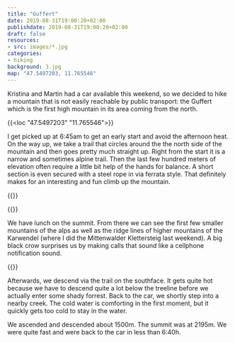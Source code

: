 ```yaml
---
title: "Guffert"
date: 2019-08-31T19:00:20+02:00
publishdate: 2019-08-31T19:00:20+02:00
draft: false
resources:
- src: images/*.jpg
categories:
- hiking
background: 3.jpg
map: "47.5497203, 11.765546"
---
```


Kristina and Martin had a car available this weekend, so we decided to hike
a mountain that is not easily reachable by public transport: the Guffert which is
the first high mountain in its area coming from the north.

{{<loc "47.5497203" "11.765546">}}

I get picked up at 6:45am to get an early start and avoid the afternoon heat. On
the way up, we take a trail that circles around the the north side of the
mountain and then goes pretty much straight up. Right from the start it is
a narrow and sometimes alpine trail. Then the last few hundred meters of
elevation often require a little bit help of the hands for balance. A short
section is even secured with a steel rope in via ferrata style. That definitely
makes for an interesting and fun climb up the mountain.

{{<rimg src="1.jpg" caption="The Guffert">}}

{{<rimg src="2.jpg" alt="View on the ascent">}}

We have lunch on the summit. From there we can see the first few smaller
mountains of the alps as well as the ridge lines of higher mountains of the
Karwendel (where I did the Mittenwalder Klettersteig last weekend). A big black
crow surprises us by making calls that sound like a cellphone notification
sound.

{{<rimg src="3.jpg" alt="View">}}

Afterwards, we descend via the trail on the southface. It gets quite hot because
we have to descend quite a lot below the treeline before we actually enter some
shady forrest. Back to the car, we shortly step into a nearby creek. The cold
water is comforting in the first moment, but it quickly gets too cold to stay in
the water.

We ascended and descended about 1500m. The summit was at 2195m. We were quite
fast and were back to the car in less than 6:40h.
